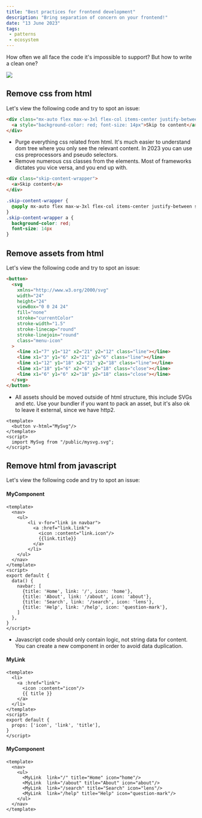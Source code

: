 ```yaml
---
title: "Best practices for frontend development"
description: "Bring separation of concern on your frontend!"
date: "13 June 2023"
tags: 
 - patterns 
 - ecosystem
---
```

How often we all face the code it's impossible to support? But how to write a clean one?

<img src="/posts/css-approach/who-wrote-that-code.png" style="max-height: 400px"/>


## Remove css from html
Let's view the following code and try to spot an issue:
```html
<div class="mx-auto flex max-w-3xl flex-col items-center justify-between sm:flex-row">
  <a style="background-color: red; font-size: 14px">Skip to content</a>
</div>
```
- Purge everything css related from html. It's much easier to understand dom tree where you only see the relevant content.
  In 2023 you can use css preprocessors and pseudo selectors.
- Remove numerous css classes from the elements. Most of frameworks dictates you vice versa, and you end up with.
```html
<div class="skip-content-wrapper">
  <a>Skip content</a>  
</div>
```
```css
.skip-content-wrapper {
  @apply mx-auto flex max-w-3xl flex-col items-center justify-between sm:flex-row
}
.skip-content-wrapper a {
  background-color: red;
  font-size: 14px
}
```
## Remove assets from html
Let's view the following code and try to spot an issue:
```html
<button>
  <svg
    xmlns="http://www.w3.org/2000/svg"
    width="24"
    height="24"
    viewBox="0 0 24 24"
    fill="none"
    stroke="currentColor"
    stroke-width="1.5"
    stroke-linecap="round"
    stroke-linejoin="round"
    class="menu-icon"
  >
    <line x1="7" y1="12" x2="21" y2="12" class="line"></line>
    <line x1="3" y1="6" x2="21" y2="6" class="line"></line>
    <line x1="12" y1="18" x2="21" y2="18" class="line"></line>
    <line x1="18" y1="6" x2="6" y2="18" class="close"></line>
    <line x1="6" y1="6" x2="18" y2="18" class="close"></line>
  </svg>
</button>
```
- All assets should be moved outside of html structure, this include SVGs and etc. Use your bundler if you want to pack an asset, but it's also ok to leave it external, since we have http2.
```vue
<template>
  <button v-html="MySvg"/>
</template>
<script>
  import MySvg from "/public/mysvg.svg";
</script>
```
## Remove html from javascript
Let's view the following code and try to spot an issue:
#### MyComponent
```vue
<template>
  <nav>
    <ul>
        <li v-for="link in navbar">
          <a :href="link.link">
            <icon :content="link.icon"/>
            {{link.title}}
          </a>
        </li>
    </ul>
  </nav>
</template>
<script>
export default {
  data() {
    navbar: [
      {title: 'Home', link: '/', icon: 'home'},
      {title: 'About', link: '/about', icon: 'about'},
      {title: 'Search', link: '/search', icon: 'lens'},
      {title: 'Help', link: '/help', icon: 'question-mark'},
    ]
  },
}
</script>
```
- Javascript code should only contain logic, not string data for content. You can create a new component in order to avoid data duplication.

#### MyLink
```vue
<template>
  <li>
    <a :href="link">
      <icon :content="icon"/>
      {{ title }}
    </a>
  </li>
</template>
<script>
export default {
  props: ['icon', 'link', 'title'],
}
</script>
```
#### MyComponent
```vue
<template>
  <nav>
    <ul>
      <MyLink  link="/" title="Home" icon="home"/>
      <MyLink  link="/about" title="About" icon="about"/>
      <MyLink  link="/search" title="Search" icon="lens"/>
      <MyLink  link="/help" title="Help" icon="question-mark"/>
    </ul>
  </nav>
</template>
```
